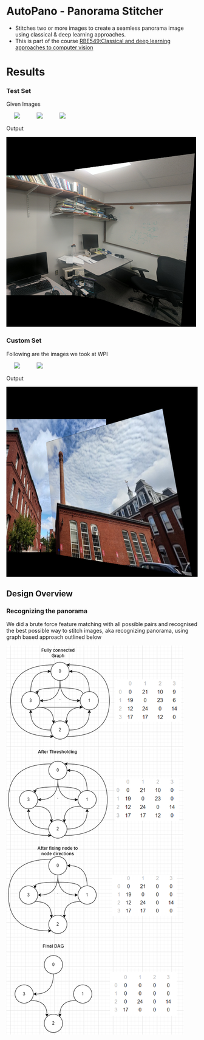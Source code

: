 # AutoPano - Panorama Stitcher
- Stitches two or more images to create a seamless panorama image using classical &amp; deep learning approaches. 
- This is part of the course [RBE549:Classical and deep learning approaches to computer vision](https://nitinjsanket.github.io/teaching/rbe549/fall2022.html)

<!--
<table>
  <tr>
    <td>First Screen Page</td>
     <td>Holiday Mention</td>
     <td>Present day in purple and selected day in pink</td>
  </tr>
  <tr>
    <td valign="top"><img src="Phase1/Data/Test/TestSet2/1.jpg"></td>
    <td valign="top"><img src="Phase1/Data/Test/TestSet2/1.jpg"></td>
    <td valign="top"><img src="Phase1/Data/Test/TestSet2/1.jpg"></td>
  </tr>
 </table>
-->

# Results 

### Test Set
Given Images
<p float="middle">
  <img src="Phase1/Data/Test/TestSet2/1.jpg" width="250" hspace="20" />
  <img src="Phase1/Data/Test/TestSet2/2.jpg" width="250" hspace="20" /> 
  <img src="Phase1/Data/Test/TestSet2/3.jpg" width="250" hspace="20" />
</p>

Output
<p float="middle">
<img src="report/phase1/testset2_image123_clear_stitch3.png" width="500" height="500"/>
</p>

### Custom Set
Following are the images we took at WPI

<p float="middle">
  <img src="Phase1/Data/Train/CustomSet1/1.jpg" width="300" hspace="20" />
  <img src="Phase1/Data/Train/CustomSet1/2.jpg" width="300" hspace="20" /> 
</p>

Output
<p float="middle">
<img src="report/phase1/customset1_image123_clear_stitch3.png" width="700" height="500"/>
</p>

## Design Overview

### Recognizing the panorama
We did a brute force feature matching with all possible pairs and recognised the best possible way to stitch images, aka recognizing panorama, using graph based approach outlined below

<p float="middle">
<img src="report/phase1/graph_appraoch.png" />
</p>
